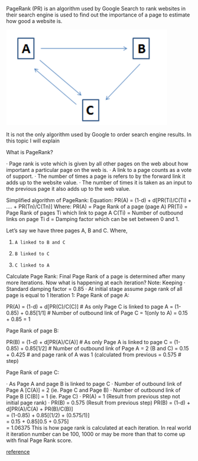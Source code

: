 
PageRank (PR) is an algorithm used by Google Search to rank websites in their search engine is used to find out the importance of a page to estimate how good a website is.

![](https://github.com/AbhiRam0099/PyFlink-G05/blob/main/Abhilash/pagerank-algo-image.PNG)

It is not the only algorithm used by Google to order search engine results.
In this topic I will explain

What is PageRank?

·        Page rank is vote which is given by all other pages on the web about how important a particular page on the web is.
·        A link to a page counts as a vote of support.
·        The number of times a page is refers to by the forward link it adds up to the website value.
·        The number of times it is taken as an input to the previous page it also adds up to the web value.


Simplified algorithm of PageRank:
Equation:
PR(A) = (1-d) + d[PR(Ti)/C(Ti) + …. + PR(Tn)/C(Tn)]
Where:
PR(A) = Page Rank of a page (page A)
PR(Ti) = Page Rank of pages Ti which link to page A
C(Ti) = Number of outbound links on page Ti
d = Damping factor which can be set between 0 and 1.


Let’s say we have three pages A, B and C. Where,
1.     A linked to B and C
2.     B linked to C
3.     C linked to A
Calculate Page Rank:
Final Page Rank of a page is determined after many more iterations. Now what is happening at each iteration?
Note: Keeping
·        Standard damping factor  = 0.85
·        At initial stage assume page rank of all page is equal to 1
Iteration 1:
Page Rank of page A:

PR(A) = (1-d) + d[PR(C)/C(C)]   # As only Page C is linked to page A
           = (1-0.85) + 0.85[1/1] # Number of outbound link of Page C = 1(only to A)
           = 0.15 + 0.85
           =           1

Page Rank of page B:

PR(B) = (1-d) + d[PR(A)/C(A)]    # As only Page A is linked to page C
           = (1-0.85) + 0.85[1/2]      # Number of outbound link of Page A = 2 (B and C)
           = 0.15 + 0.425                # and page rank of A was 1 (calculated from previous
           =           0.575                           # step)

Page Rank of page C:

·        As Page A and page B is linked to page C
·        Number of outbound link of Page A [C(A)] = 2 (ie. Page C and Page B)
·        Number of outbound link of Page B [C(B)] = 1 (ie. Page C)
·        PR(A) = 1  (Result from previous step not initial page rank)
·        PR(B) =  0.575 (Result from previous step)
PR(B) = (1-d) + d[PR(A)/C(A) + PR(B)/C(B)]   
           = (1-0.85) + 0.85[(1/2) + (0.575/1)]         
           = 0.15 + 0.85[0.5 + 0.575]                      
           =           1.06375
This is how page rank is calculated at each iteration. In real world it iteration number can be 100, 1000 or may be more than that to come up with final Page Rank score.


[reference](https://thinkinfi.com/page-rank-algorithm-and-implementation-in-python/)

